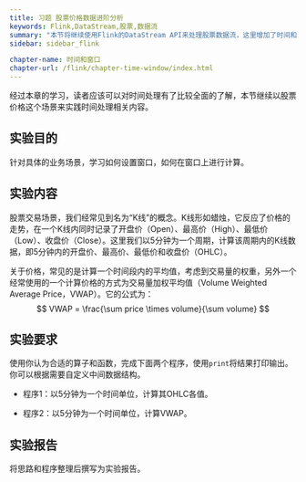 ```yaml
---
title: 习题 股票价格数据进阶分析
keywords: Flink,DataStream,股票,数据流
summary: "本节将继续使用Flink的DataStream API来处理股票数据流，这里增加了时间和窗口相关的概念。"
sidebar: sidebar_flink

chapter-name: 时间和窗口
chapter-url: /flink/chapter-time-window/index.html
---
```


经过本章的学习，读者应该可以对时间处理有了比较全面的了解，本节继续以股票价格这个场景来实践时间处理相关内容。

## 实验目的

针对具体的业务场景，学习如何设置窗口，如何在窗口上进行计算。

## 实验内容

股票交易场景，我们经常见到名为“K线”的概念。K线形如蜡烛，它反应了价格的走势，在一个K线内同时记录了开盘价（Open）、最高价（High）、最低价（Low）、收盘价（Close）。这里我们以5分钟为一个周期，计算该周期内的K线数据，即5分钟内的开盘价、最高价、最低价和收盘价（OHLC）。

关于价格，常见的是计算一个时间段内的平均值，考虑到交易量的权重，另外一个经常使用的一个计算价格的方式为交易量加权平均值（Volume Weighted Average Price，VWAP）。它的公式为：
$$
VWAP = \frac{\sum price \times volume}{\sum volume}
$$

## 实验要求

使用你认为合适的算子和函数，完成下面两个程序，使用`print`将结果打印输出。你可以根据需要自定义中间数据结构。

* 程序1：以5分钟为一个时间单位，计算其OHLC各值。

* 程序2：以5分钟为一个时间单位，计算VWAP。

## 实验报告

将思路和程序整理后撰写为实验报告。